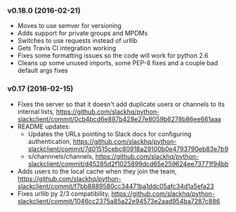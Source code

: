 ### v0.18.0 (2016-02-21)

  * Moves to use semver for versioning
  * Adds support for private groups and MPDMs
  * Switches to use requests instead of urllib
  * Gets Travis CI integration working
  * Fixes some formatting issues so the code will work for python 2.6
  * Cleans up some unused imports, some PEP-8 fixes and a couple bad default args fixes

### v0.17 (2016-02-15)

  * Fixes the server so that it doesn't add duplicate users or channels to its internal lists, https://github.com/slackhq/python-slackclient/commit/0cb4bcd6e887b428e27e8059b6278b86ee661aaa
  * README updates:
    * Updates the URLs pointing to Slack docs for configuring authentication, https://github.com/slackhq/python-slackclient/commit/7d01515cebc80918a29100b0e4793790eb83e7b9
    * s/channnels/channels, https://github.com/slackhq/python-slackclient/commit/d45285d2f1025899dcd65e259624ee73771f94bb
  * Adds users to the local cache when they join the team, https://github.com/slackhq/python-slackclient/commit/f7bb8889580cc34471ba1ddc05afc34d1a5efa23
  * Fixes urllib py 2/3 compatibility, https://github.com/slackhq/python-slackclient/commit/1046cc2375a85a22e94573e2aad954ba7287c886

